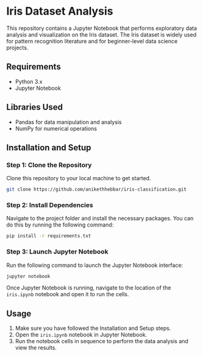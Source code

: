 # Iris Dataset Analysis

This repository contains a Jupyter Notebook that performs exploratory data analysis and visualization on the Iris dataset. The Iris dataset is widely used for pattern recognition literature and for beginner-level data science projects.

## Requirements

- Python 3.x
- Jupyter Notebook

## Libraries Used

- Pandas for data manipulation and analysis
- NumPy for numerical operations

## Installation and Setup

### Step 1: Clone the Repository

Clone this repository to your local machine to get started.

```bash
git clone https://github.com/anikethhebbar/iris-classification.git
```

### Step 2: Install Dependencies

Navigate to the project folder and install the necessary packages. You can do this by running the following command:

```bash
pip install -r requirements.txt
```

### Step 3: Launch Jupyter Notebook

Run the following command to launch the Jupyter Notebook interface:

```bash
jupyter notebook
```

Once Jupyter Notebook is running, navigate to the location of the `iris.ipynb` notebook and open it to run the cells.

## Usage

1. Make sure you have followed the Installation and Setup steps.
2. Open the `iris.ipynb` notebook in Jupyter Notebook.
3. Run the notebook cells in sequence to perform the data analysis and view the results.

